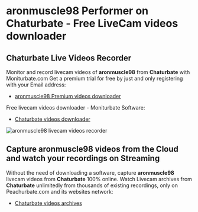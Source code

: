 # aronmuscle98 Performer on Chaturbate - Free LiveCam videos downloader

## Chaturbate Live Videos Recorder

Monitor and record livecam videos of **aronmuscle98** from **Chaturbate** with Moniturbate.com
Get a premium trial for free by just and only registering with your Email address:
* [aronmuscle98 Premium videos downloader](https://moniturbate.com/request-demo-licence-key.html)

Free livecam videos downloader - Moniturbate Software:
* [Chaturbate videos downloader](https://moniturbate.com/moniturbate-download-software.html)

![aronmuscle98 livecam videos recorder](https://peachurnet.com/templates/moniturbate-software.png)


## Capture aronmuscle98 videos from the Cloud and watch your recordings on Streaming

Without the need of downloading a software, capture **aronmuscle98** livecam videos from **Chaturbate** 100% online.
Watch Livecam archives from **Chaturbate** unlimitedly from thousands of existing recordings, only on Peachurbate.com and its websites network:
* [Chaturbate videos archives](https://peachurnet.com/)